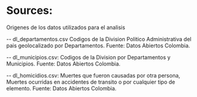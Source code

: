 # Sources:

Origenes de los datos utilizados para el analisis

-- dl_departamentos.csv Codigos de la Division Politico Administrativa del pais geolocalizado por Departamentos. Fuente: Datos Abiertos Colombia.

-- dl_municipios.csv: Codigos de la Division por Departamentos y Municipios. Fuente: Datos Abiertos Colombia.

-- dl_homicidios.csv: Muertes que fueron causadas por otra persona, Muertes ocurridas en accidentes de transito o por cualquier tipo de elemento. Fuente: Datos Abiertos Colombia.
 
